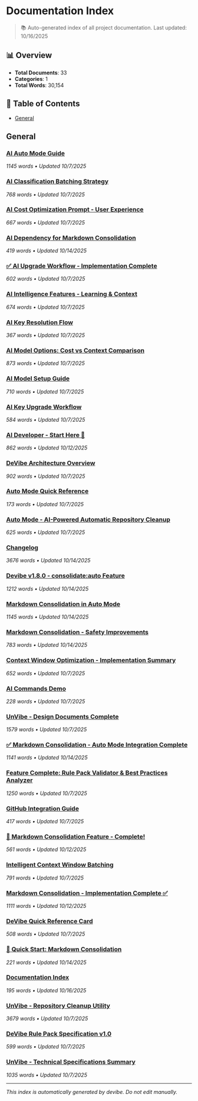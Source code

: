 # Documentation Index

> 📚 Auto-generated index of all project documentation. Last updated: 10/16/2025

## 📊 Overview

- **Total Documents**: 33
- **Categories**: 1
- **Total Words**: 30,154

## 📑 Table of Contents

- [General](#general)

## General

### [AI Auto Mode Guide](AI_AUTO_MODE_GUIDE.md)

*1145 words • Updated 10/7/2025*

### [AI Classification Batching Strategy](AI_BATCHING_STRATEGY.md)

*768 words • Updated 10/7/2025*

### [AI Cost Optimization Prompt - User Experience](AI_COST_PROMPT_DEMO.md)

*667 words • Updated 10/7/2025*

### [AI Dependency for Markdown Consolidation](AI_DEPENDENCY_CONSOLIDATION.md)

*419 words • Updated 10/14/2025*

### [✅ AI Upgrade Workflow - Implementation Complete](AI_IMPLEMENTATION_COMPLETE.md)

*602 words • Updated 10/7/2025*

### [AI Intelligence Features - Learning & Context](AI_INTELLIGENCE_FEATURES.md)

*674 words • Updated 10/7/2025*

### [AI Key Resolution Flow](AI_KEY_RESOLUTION_FLOW.md)

*367 words • Updated 10/7/2025*

### [AI Model Options: Cost vs Context Comparison](AI_MODEL_OPTIONS.md)

*873 words • Updated 10/7/2025*

### [AI Model Setup Guide](AI_SETUP_GUIDE.md)

*710 words • Updated 10/7/2025*

### [AI Key Upgrade Workflow](AI_UPGRADE_WORKFLOW.md)

*584 words • Updated 10/7/2025*

### [AI Developer - Start Here 🤖](AI-DEVELOPER-START-HERE.md)

*862 words • Updated 10/12/2025*

### [DeVibe Architecture Overview](ARCHITECTURE.md)

*902 words • Updated 10/7/2025*

### [Auto Mode Quick Reference](AUTO_MODE_QUICK_REF.md)

*173 words • Updated 10/7/2025*

### [Auto Mode - AI-Powered Automatic Repository Cleanup](AUTO_MODE.md)

*625 words • Updated 10/7/2025*

### [Changelog](CHANGELOG.md)

*3676 words • Updated 10/14/2025*

### [Devibe v1.8.0 - consolidate:auto Feature](CONSOLIDATE_AUTO_FEATURE.md)

*1212 words • Updated 10/14/2025*

### [Markdown Consolidation in Auto Mode](CONSOLIDATION_AUTO_MODE.md)

*1145 words • Updated 10/14/2025*

### [Markdown Consolidation - Safety Improvements](CONSOLIDATION_SAFETY_IMPROVEMENTS.md)

*783 words • Updated 10/14/2025*

### [Context Window Optimization - Implementation Summary](CONTEXT_WINDOW_OPTIMIZATION.md)

*652 words • Updated 10/7/2025*

### [AI Commands Demo](DEMO_AI_COMMANDS.md)

*228 words • Updated 10/7/2025*

### [UnVibe - Design Documents Complete](DESIGN-COMPLETE.md)

*1579 words • Updated 10/7/2025*

### [✅ Markdown Consolidation - Auto Mode Integration Complete](FEATURE_COMPLETE_AUTO_MODE.md)

*1141 words • Updated 10/14/2025*

### [Feature Complete: Rule Pack Validator & Best Practices Analyzer](FEATURE_COMPLETE.md)

*1250 words • Updated 10/7/2025*

### [GitHub Integration Guide](GITHUB-INTEGRATION.md)

*417 words • Updated 10/7/2025*

### [🎉 Markdown Consolidation Feature - Complete!](IMPLEMENTATION_SUMMARY.md)

*561 words • Updated 10/12/2025*

### [Intelligent Context Window Batching](INTELLIGENT_BATCHING_DEMO.md)

*791 words • Updated 10/7/2025*

### [Markdown Consolidation - Implementation Complete ✅](MARKDOWN_CONSOLIDATION_COMPLETE.md)

*1111 words • Updated 10/12/2025*

### [DeVibe Quick Reference Card](QUICK_REFERENCE.md)

*508 words • Updated 10/7/2025*

### [🚀 Quick Start: Markdown Consolidation](QUICK_START_CONSOLIDATION.md)

*221 words • Updated 10/14/2025*

### [Documentation Index](README.md)

*195 words • Updated 10/16/2025*

### [UnVibe - Repository Cleanup Utility](REQUIREMENTS.md)

*3679 words • Updated 10/7/2025*

### [DeVibe Rule Pack Specification v1.0](RULE_PACK_SPEC.md)

*599 words • Updated 10/7/2025*

### [UnVibe - Technical Specifications Summary](SPECIFICATIONS.md)

*1035 words • Updated 10/7/2025*

---

*This index is automatically generated by devibe. Do not edit manually.*
